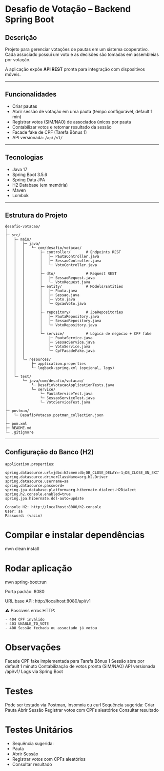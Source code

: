 # Desafio de Votação – Backend Spring Boot

## Descrição

Projeto para gerenciar votações de pautas em um sistema cooperativo.  
Cada associado possui um voto e as decisões são tomadas em assembleias por votação.

A aplicação expõe **API REST** pronta para integração com dispositivos móveis.

---

## Funcionalidades

- Criar pautas
- Abrir sessão de votação em uma pauta (tempo configurável, default 1 min)
- Registrar votos (SIM/NAO) de associados únicos por pauta
- Contabilizar votos e retornar resultado da sessão
- Facade fake de CPF (Tarefa Bônus 1)
- API versionada: `/api/v1/`

---

## Tecnologias

- Java 17
- Spring Boot 3.5.6
- Spring Data JPA
- H2 Database (em memória)
- Maven
- Lombok

---

## Estrutura do Projeto
```
desafio-votacao/
│
├─ src/
│   ├─ main/
│   │   ├─ java/
│   │   │   └─ com/desafio/votacao/
│   │   │       ├─ controller/       # Endpoints REST
│   │   │       │   ├─ PautaController.java
│   │   │       │   ├─ SessaoController.java
│   │   │       │   └─ VotoController.java
│   │   │       │
│   │   │       ├─ dto/              # Request REST
│   │   │       │   ├─ SessaoRequest.java
│   │   │       │   └─ VotoRequest.java
│   │   │       ├─ entity/           # Models/Entities
│   │   │       │   ├─ Pauta.java
│   │   │       │   ├─ Sessao.java
│   │   │       │   ├─ Voto.java
│   │   │       │   └─ OpcaoVoto.java
│   │   │       │
│   │   │       ├─ repository/       # JpaRepositories
│   │   │       │   ├─ PautaRepository.java
│   │   │       │   ├─ SessaoRepository.java
│   │   │       │   └─ VotoRepository.java
│   │   │       │
│   │   │       └─ service/          # Lógica de negócio + CPF fake
│   │   │           ├─ PautaService.java
│   │   │           ├─ SessaoService.java
│   │   │           ├─ VotoService.java
│   │   │           └─ CpfFacadeFake.java
│   │   │
│   │   └─ resources/
│   │       ├─ application.properties
│   │       └─ logback-spring.xml (opcional, logs)
│   │
│   └─ test/
│       └─ java/com/desafio/votacao/
│           └─ DesafioVotacaoApplicationTests.java
│           └─ service/
│               └─ PautaServiceTest.java
│               └─ SessaoServiceTest.java
│               └─ VotoServiceTest.java
│
├─ postman/
│   └─ DesafioVotacao.postman_collection.json
│
├─ pom.xml
├─ README.md
└─ .gitignore
```

---

## Configuração do Banco (H2)

`application.properties`:

```properties
spring.datasource.url=jdbc:h2:mem:db;DB_CLOSE_DELAY=-1;DB_CLOSE_ON_EXIT=FALSE
spring.datasource.driverClassName=org.h2.Driver
spring.datasource.username=sa
spring.datasource.password=
spring.jpa.database-platform=org.hibernate.dialect.H2Dialect
spring.h2.console.enabled=true
spring.jpa.hibernate.ddl-auto=update

Console H2: http://localhost:8080/h2-console
User: sa
Password: (vazio)
```
# Compilar e instalar dependências
mvn clean install

# Rodar aplicação
mvn spring-boot:run

Porta padrão: 8080

URL base API: http://localhost:8080/api/v1

⚠️ Possíveis erros HTTP:

    - 404 CPF inválido
    - 403 UNABLE_TO_VOTE
    - 400 Sessão fechada ou associado já votou

# Observações

Facade CPF fake implementada para Tarefa Bônus 1
Sessão abre por default 1 minuto
Contabilização de votos pronta (SIM/NAO)
API versionada /api/v1/
Logs via Spring Boot

# Testes
Pode ser testado via Postman, Insomnia ou curl
Sequência sugerida:
Criar Pauta
Abrir Sessão
Registrar votos com CPFs aleatórios
Consultar resultado

# Testes Unitários
- Sequência sugerida:
- Pauta
- Abrir Sessão
- Registrar votos com CPFs aleatórios
- Consultar resultado

